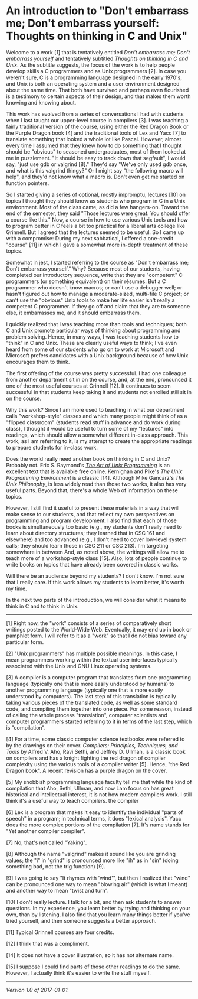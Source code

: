 An introduction to "Don't embarrass me; Don't embarrass yourself: Thoughts on thinking in C and Unix"
==============================================================================

Welcome to a work [1] that is tentatively entitled _Don't embarrass me;
Don't embarrass yourself_ and tentatively subtitled _Thoughts on thinking
in C and Unix_.  As the subtitle suggests, the focus of the work is to
help people develop skills a C programmers and as Unix programmers [2].
In case you weren't sure, C is a programming language designed in the
early 1970's, and Unix is both an operating system and a user environment
designed about the same time.  That both have survived and perhaps even
flourished is a testimony to certain aspects of their design, and that
makes them worth knowing and knowing about.

This work has evolved from a series of conversations I had with students
when I last taught our upper-level course in compilers [3].  I was
teaching a fairly traditional version of the course, using either the Red
Dragon Book or the Purple Dragon book [4] and the traditional tools of Lex
and Yacc [7] to translate something that looked a whole lot like Pascal.
However, almost every time I assumed that they knew how to do something
that I thought should be "obvious" to seasoned undergraduates, most of
them looked at me in puzzlement.  "It should be easy to track down that
segfault", I would say, "just use gdb or valgrind [8]."  They'd say "We've
only used gdb once, and what is this valgrind thingy?"  Or I might say
"the following macro will help", and they'd not know what a macro is.
Don't even get me started on function pointers.

So I started giving a series of optional, mostly impromptu, lectures
[10] on topics I thought they should know as students who program in C
in a Unix environment.  Most of the class came, as did a few hangers-on.
Toward the end of the semester, they said "Those lectures were great.
You should offer a course like this."  Now, a course in how to use various
Unix tools and how to program better in C feels a bit too practical for
a liberal arts college like Grinnell.  But I agreed that the lectures
seemed to be useful.  So I came up with a compromise: During my next
sabbatical, I offered a one-credit "course" [11] in which I gave a
somewhat more in-depth treatment of these topics.

Somewhat in jest, I started referring to the course as "Don't embarrass me;
Don't embarrass yourself."  Why?  Because most of our students, having
completed our introductory sequence, write that they are "competent"
C programmers (or something equivalent) on their résumés.  But a C
programmer who doesn't know macros; or can't use a debugger well; or
hasn't figured out how to manage a moderate-sized, multi-file C project;
or can't use the "obvious" Unix tools to make her life easier isn't
really a competent C programmer.  If they go off and claim that they
are to someone else, it embarrasses me, and it should embarrass them.

I quickly realized that I was teaching more than tools and techniques;
both C and Unix promote particular ways of thinking about programming
and problem solving.  Hence, in many ways, I was teaching students how
to "think" in C and Unix.  These are clearly useful ways to think; I've
even heard from some of our students who go on to work at Microsoft and
Microsoft prefers candidates with a Unix background because of how Unix
encourages them to think.

The first offering of the course was pretty successful.  I had one
colleague from another department sit in on the course, and, at the
end, pronounced it one of the most useful courses at Grinnell [12].
It continues to seem successful in that students keep taking it and
students not enrolled still sit in on the course.

Why this work?  Since I am more used to teaching in what our department
calls "workshop-style" classes and which many people might think of as a
"flipped classroom" (students read stuff in advance and do work during
class), I thought it would be useful to turn some of my "lectures" into
readings, which should allow a somewhat different in-class approach.
This work, as I am referring to it, is my attempt to create the
appropriate readings to prepare students for in-class work.

Does the world really need another book on thinking in C
and Unix?  Probably not.  Eric S. Raymond's [_The Art of Unix
Programming_](http://www.catb.org/esr/writings/taoup/) is an excellent
text that is available free online.  Kernighan and Pike's _The Unix
Programming Environment_ is a classic [14].  Although Mike Gancarz's _The
Unix Philosophy_, is less widely read than those two works, it also has
very useful parts.  Beyond that, there's a whole Web of information on
these topics.

However, I still find it useful to present these materials in a way that
will make sense to our students, and that reflect my own perspectives on
programming and program development.  I also find that each of those books
is simultaneously too basic (e.g., my students don't really need to learn
about directory structures; they learned that in CSC 161 and elsewhere)
and too advanced (e.g., I don't need to cover low-level system calls;
they should learn those in CSC 211 or CSC 213).  I'm targeting somewhere
in between And, as noted above, the writings will allow me to teach more
of a workshop-style class [15].  Also, lots of people continue to write
books on topics that have already been covered in classic works.

Will there be an audience beyond my students?  I don't know.  I'm not
sure that I really care.  If this work allows my students to learn better,
it's worth my time.

In the next two parts of the introduction, we will consider what it
means to think in C and to think in Unix.

---

[1] Right now, the "work" consists of a series of comparatively short
writings posted to the World-Wide Web.  Eventually, it may end up in
book or pamphlet form.  I will refer to it as a "work" so that I do
not bias toward  any particular form.

[2] "Unix programmers" has multiple possible meanings.  In this case,
I mean programmers working within the textual user interfaces typically
associated with the Unix and GNU Linux operating systems.

[3] A compiler is a computer program that translates from one programming
language (typically one that is more easily understood by humans)
to another programming language (typically one that is more easily
understood by computers).  The last step of this translation is typically 
taking various pieces of the translated code, as well as some standard
code, and compiling them together into one piece.  For some reason,
instead of calling the whole process "translation", computer scientists
and computer programmers started referring to it in terms of the last
step, which is "compilation".

[4] For a time, some classic computer science textbooks were referred
to by the drawings on their cover.  _Compilers: Principles, Techniques,
and Tools_ by Alfred V. Aho, Ravi Sethi, and Jeffrey D. Ullman, is a
classic book on compilers and has a knight fighting the red dragon of
compiler complexity using the various tools of a compiler writer [5].
Hence, "the Red Dragon book".  A recent revision has a purple dragon on
the cover.

[5] My snobbish programming language faculty tell me that while the 
kind of compilation that Aho, Sethi, Ullman, and now Lam focus on has
great historical and intellectual interest, it is not how modern
compilers work.  I still think it's a useful way to teach compilers.
the compiler

[6] Lex is a program that makes it easy to identify the individual
"parts of speech" in a program; in technical terms, it does "lexical
analysis".  Yacc does the more complex portions of the compilation [7].
It's name stands for "Yet another compiler compiler".

[7] No, that's not called "Yaking".

[8] Although the name "valgrind" makes it sound like you are grinding
values; the "i" in "grind" is pronounced more like "ih" as in "sin"
(doing something bad, not the trig function) [9].

[9] I was going to say "It rhymes with 'wind'", but then I realized that
"wind" can be pronounced one way to mean "blowing air" (which is what
I meant) and another way to mean "twist and turn".

[10] I don't really lecture.  I talk for a bit, and then ask students
to answer questions.  In my experience, you learn better by trying and
thinking on your own, than by listening.  I also find that you learn
many things better if you've tried yourself, and then someone suggests
a better approach.

[11] Typical Grinnell courses are four credits.

[12] I think that was a compliment.

[14] It does not have a cover illustration, so it has not alternate name.

[15] I suppose I could find parts of those other readings to do the
same.  However, I actually think it's easier to write the stuff myself.

---

*Version 1.0 of 2017-01-01.*
